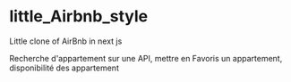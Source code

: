 # little_Airbnb_style

Little clone of AirBnb in next js


Recherche d'appartement sur une API, mettre en Favoris un appartement, disponibilité des appartement

